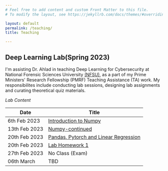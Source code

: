 ```yaml
---
# Feel free to add content and custom Front Matter to this file.
# To modify the layout, see https://jekyllrb.com/docs/themes/#overriding-theme-defaults

layout: default
permalink: /teaching/
title: Teaching

---
```

<style type="text/css">
	.center {
	  display: block;
	  margin-left: auto;
	  margin-right: auto;
	  width: 70%;
	}
	img {
  		border: 5px solid #555;
	}
</style>
## **Deep Learning Lab(Spring 2023)**
I'm assisting Dr. Ahlad in teaching Deep Learning for Cybersecurity at National Forensic Sciences University [(NFSU)](https://www.nfsu.ac.in/), as a part of my Prime Ministers' Research Fellowship (PMRF) Teaching Assistance (TA) work. My responsibilites include conducting lab sessions, designing lab assignments and curating theoretical quiz materials.

*Lab Content*

| Date | Title |
|--|--|
| 6th Feb 2023 | [Introduction to Numpy](/teaching-content/deep-learning-nfsu-2023/lab1-lab-2-Numpy.pdf) |
|13th Feb 2023|[Numpy-continued](/teaching-content/deep-learning-nfsu-2023/lab1-lab-2-Numpy.pdf)|
|20th Feb 2023| [Pandas, Pytorch and Linear Regression](/teaching-content/deep-learning-nfsu-2023/lab-3-pandas-pytorch--data-handling-LR.pdf)
|20th Feb 2023 | [Lab Homework 1](/teaching-content/deep-learning-nfsu-2023/assignment-1-questions.pdf) |
| 27th Feb 2023 | No Class (Exam)|
| 06th March | TBD | 
